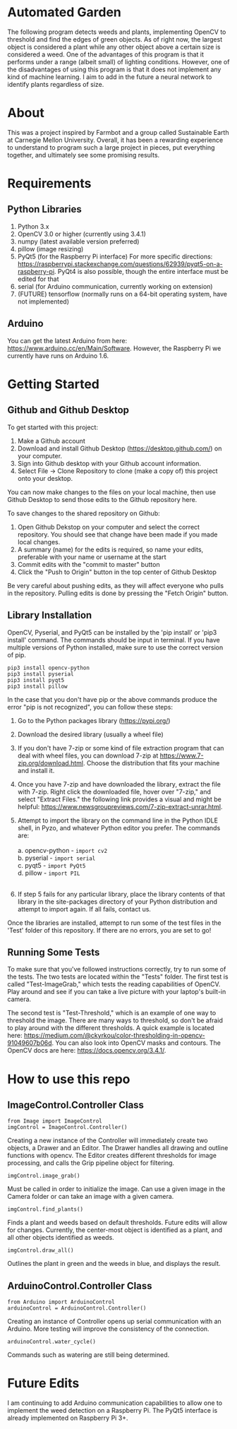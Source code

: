 # Automated Garden

The following program detects weeds and plants, implementing OpenCV 
to threshold and find the edges of green objects. As of right now, 
the largest object is considered a plant while any other object above 
a certain size is considered a weed. One of the advantages of this 
program is that it performs under a range (albeit small) of lighting 
conditions. However, one of the disadvantages of using this program is 
that it does not implement any kind of machine learning. I aim to add 
in the future a neural network to identify plants regardless of size.

# About

This was a project inspired by Farmbot and a group called Sustainable Earth 
at Carnegie Mellon University. Overall, it has been a rewarding experience 
to understand to program such a large project in pieces, put everything 
together, and ultimately see some promising results.

# Requirements

## Python Libraries

1. Python 3.x
2. OpenCV 3.0 or higher (currently using 3.4.1)
3. numpy (latest available version preferred)
4. pillow (image resizing)
5. PyQt5 (for the Raspberry Pi interface)
    For more specific directions: 
    https://raspberrypi.stackexchange.com/questions/62939/pyqt5-on-a-raspberry-pi. 
    PyQt4 is also possible, though the entire interface must be edited for that  
6. serial (for Arduino communication, currently working on extension)
7. (FUTURE) tensorflow (normally runs on a 64-bit operating system, have not implemented)

## Arduino

You can get the latest Arduino from here: https://www.arduino.cc/en/Main/Software.
However, the Raspberry Pi we currently have runs on Arduino 1.6.

# Getting Started

## Github and Github Desktop

To get started with this project:
1. Make a Github account
2. Download and install Github Desktop (https://desktop.github.com/) on your computer. 
3. Sign into Github desktop with your Github account information. 
4. Select File -> Clone Repository to clone (make a copy of) this project onto your desktop. 

You can now make changes to the files on your local machine, then use 
Github Desktop to send those edits to the Github repository here.

To save changes to the shared repository on Github:
1. Open Github Dekstop on your computer and select the correct repository. You should see 
that change have been made if you made local changes.
2. A summary (name) for the edits is required, so name your edits, preferable with your 
name or username at the start
3. Commit edits with the "commit to master" button
4. Click the "Push to Origin" button in the top center of Github Desktop

Be very careful about pushing edits, as they will affect everyone who pulls in the 
repository. Pulling edits is done by pressing the "Fetch Origin" button.

## Library Installation

OpenCV, Pyserial, and PyQt5 can be installed by the 'pip install' or 'pip3 install' command. 
The commands should be input in terminal. If you have multiple versions of Python installed, 
make sure to use the correct version of pip.

```pip3 install opencv-python``` <br />
```pip3 install pyserial``` <br />
```pip3 install pyqt5``` <br />
```pip3 install pillow``` <br />

In the case that you don't have pip or the above commands produce the error "pip is not 
recognized", you can follow these steps:

1. Go to the Python packages library (https://pypi.org/)

2. Download the desired library (usually a wheel file)

3. If you don't have 7-zip or some kind of file extraction program that can deal with wheel 
files, you can download 7-zip at https://www.7-zip.org/download.html. Choose the distribution 
that fits your machine and install it.

4. Once you have 7-zip and have downloaded the library, extract the file with 7-zip. Right 
click the downloaded file, hover over "7-zip," and select "Extract Files." the following link 
provides a visual and might be helpful: https://www.newsgroupreviews.com/7-zip-extract-unrar.html.

5. Attempt to import the library on the command line in the Python IDLE shell, in Pyzo, and 
whatever Python editor you prefer. The commands are: <br /><br />
    a. opencv-python - ```import cv2``` <br />
    b. pyserial - ```import serial``` <br />
    c. pyqt5 - ```import PyQt5``` <br />
    d. pillow - ```import PIL``` <br /><br />
    
6. If step 5 fails for any particular library, place the library contents of that library in 
the site-packages directory of your Python distribution and attempt to import again. If all fails, 
contact us.

Once the libraries are installed, attempt to run some of the test files in the 'Test' folder of 
this repository. If there are no errors, you are set to go!

## Running Some Tests

To make sure that you've followed instructions correctly, try to run some of the tests. The two 
tests are located within the "Tests" folder. The first test is called "Test-ImageGrab," which 
tests the reading capabilities of OpenCV. Play around and see if you can take a live picture 
with your laptop's built-in camera.

The second test is "Test-Threshold," which is an example of one way to threshold the image.
There are many ways to threshold, so don't be afraid to play around with the different thresholds.
A quick example is located here: https://medium.com/@ckyrkou/color-thresholding-in-opencv-91049607b06d.
You can also look into OpenCV masks and contours. The OpenCV docs are here: https://docs.opencv.org/3.4.1/.

# How to use this repo

## ImageControl.Controller Class

```from Image import ImageControl``` <br />
```imgControl = ImageControl.Controller()``` <br />

Creating a new instance of the Controller will immediately create two objects, 
a Drawer and an Editor. The Drawer handles all drawing and outline 
functions with opencv. The Editor creates different thresholds for image 
processing, and calls the Grip pipeline object for filtering.

```imgControl.image_grab()``` <br />

Must be called in order to initialize the image. Can use a given image in the Camera
folder or can take an image with a given camera.

```imgControl.find_plants()``` <br />

Finds a plant and weeds based on default thresholds. Future edits will allow for 
changes. Currently, the center-most object is identified as a plant, and all other 
objects identified as weeds. 

```imgControl.draw_all()``` <br />

Outlines the plant in green and the weeds in blue, and displays the result.

## ArduinoControl.Controller Class

```from Arduino import ArduinoControl``` <br />
```arduinoControl = ArduinoControl.Controller()``` <br />

Creating an instance of Controller opens up serial communication with an Arduino.
More testing will improve the consistency of the connection.

```arduinoControl.water_cycle()``` <br />

Commands such as watering are still being determined.

# Future Edits
I am continuing to add Arduino communication capabilities to allow one to implement 
the weed detection on a Raspberry Pi. The PyQt5 interface is already implemented on 
Raspberry Pi 3+.
